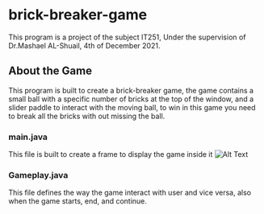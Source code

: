 # brick-breaker-game
This program is a project of the subject IT251, Under the supervision of Dr.Mashael AL-Shuail, 4th of December 2021.


## About the Game
This program is built to create a brick-breaker game, the game contains a small ball with a specific number of bricks at the top of the window, and a slider paddle to interact with the moving ball, to win in this game you need to break all the bricks with out missing the ball.

### main.java
This file is built to create a frame to display the game inside it 
![Alt Text]()



### Gameplay.java
This file defines the way the game interact with user and vice versa, also when the game starts, end, and continue.


